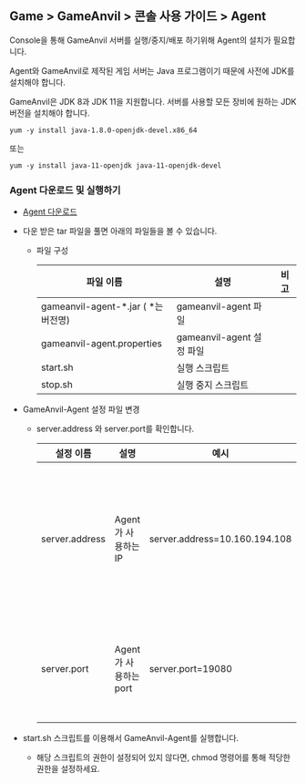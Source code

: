 ## Game > GameAnvil > 콘솔 사용 가이드 > Agent

Console을 통해 GameAnvil 서버를 실행/중지/배포 하기위해 Agent의 설치가 필요합니다. 

Agent와 GameAnvil로 제작된 게임 서버는 Java 프로그램이기 때문에 사전에 JDK를 설치해야 합니다.

GameAnvil은 JDK 8과 JDK 11을 지원합니다. 서버를 사용할 모든 장비에 원하는 JDK 버전을 설치해야 합니다.

```
yum -y install java-1.8.0-openjdk-devel.x86_64
```
또는
```
yum -y install java-11-openjdk java-11-openjdk-devel
```

### Agent 다운로드 및 실행하기

* [Agent  다운로드](https://static.toastoven.net/prod_gameanvil/files/gameanvil-agent-1.1.4.1.tar)

* 다운 받은 tar 파일을 풀면 아래의 파일들을 볼 수 있습니다.

  * 파일 구성

    | 파일 이름                           | 설명                      | 비고 |
    | ----------------------------------- | ------------------------- | ---- |
    | gameanvil-agent-*.jar ( *는 버전명) | gameanvil-agent 파일      |      |
    | gameanvil-agent.properties          | gameanvil-agent 설정 파일 |      |
    | start.sh                            | 실행 스크립트             |      |
    | stop.sh                             | 실행 중지 스크립트        |      |

    

* GameAnvil-Agent 설정 파일 변경

  * server.address 와 server.port를 확인합니다.

    | 설정 이름      | 설명                  | 예시                          | 비고                                                         |
    | -------------- | --------------------- | ----------------------------- | ------------------------------------------------------------ |
    | server.address | Agent가 사용하는 IP   | server.address=10.160.194.108 | IP를 설정하지 않으면 머신에 할당된 모든 IP로 접속할 수 있기 때문에, 사용할 IP를 꼭 지정하는 것이 좋습니다. |
    | server.port    | Agent가 사용하는 port | server.port=19080             | console에서 설정된 GameAnvil Agent Port와 값이 동일해야 합니다. (기본값 : 19080) |

    

* start.sh 스크립트를 이용해서 GameAnvil-Agent를 실행합니다.

  * 해당 스크립트의 권한이 설정되어 있지 않다면, chmod 명령어를 통해 적당한 권한을 설정하세요.